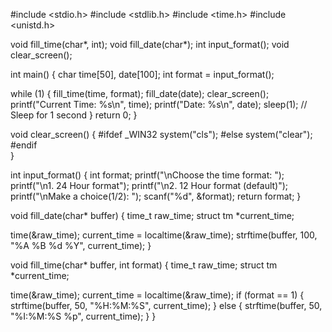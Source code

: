 
#include <stdio.h>
#include <stdlib.h>
#include <time.h>
#include <unistd.h>

void fill_time(char*, int);
void fill_date(char*);
int input_format();
void clear_screen();

int main() {
  char time[50], date[100];
  int format = input_format();

  while (1) {
    fill_time(time, format);
    fill_date(date);
    clear_screen();
    printf("Current Time: %s\n", time);
    printf("Date: %s\n", date);
    sleep(1); // Sleep for 1 second
  }
  return 0;
}

void clear_screen() {
  #ifdef _WIN32
    system("cls");
  #else
    system("clear");
  #endif  
}

int input_format() {
  int format;
  printf("\nChoose the time format: ");
  printf("\n1. 24 Hour format");
  printf("\n2. 12 Hour format (default)");
  printf("\nMake a choice(1/2): ");
  scanf("%d", &format);
  return format;
}

void fill_date(char* buffer) {
  time_t raw_time;
  struct tm *current_time;

  time(&raw_time);
  current_time = localtime(&raw_time);
  strftime(buffer, 100, "%A %B %d %Y", current_time);
}

void fill_time(char* buffer, int format) {
  time_t raw_time;
  struct tm *current_time;

  time(&raw_time);
  current_time = localtime(&raw_time);
  if (format == 1) {
    strftime(buffer, 50, "%H:%M:%S", current_time);
  } else {
    strftime(buffer, 50, "%I:%M:%S %p", current_time);
  }
}
